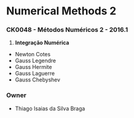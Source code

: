 # Numerical Methods 2 #

### CK0048 - Métodos Numéricos 2 - 2016.1 ###

1. **Integração Numérica**

* Newton Cotes
* Gauss Legendre
* Gauss Hermite
* Gauss Laguerre
* Gauss Chebyshev



### Owner ###

* Thiago Isaias da Silva Braga